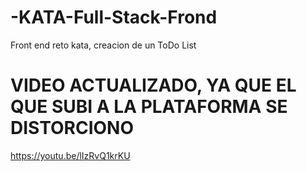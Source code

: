 # -KATA-Full-Stack-Frond
Front end reto kata, creacion de un ToDo List

# VIDEO ACTUALIZADO, YA QUE EL QUE SUBI A LA PLATAFORMA SE DISTORCIONO
https://youtu.be/lIzRvQ1krKU
